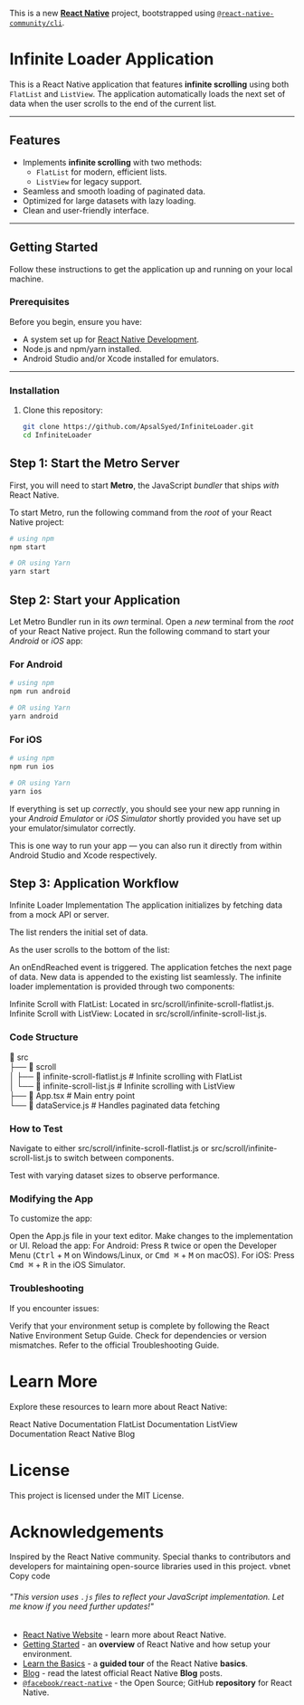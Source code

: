 This is a new [**React Native**](https://reactnative.dev) project, bootstrapped using [`@react-native-community/cli`](https://github.com/react-native-community/cli).

# Infinite Loader Application  

This is a React Native application that features **infinite scrolling** using both `FlatList` and `ListView`. The application automatically loads the next set of data when the user scrolls to the end of the current list.  

---  

## Features  

- Implements **infinite scrolling** with two methods:  
  - `FlatList` for modern, efficient lists.  
  - `ListView` for legacy support.  
- Seamless and smooth loading of paginated data.  
- Optimized for large datasets with lazy loading.  
- Clean and user-friendly interface.  

---  

## Getting Started  

Follow these instructions to get the application up and running on your local machine.  

### Prerequisites  

Before you begin, ensure you have:  

- A system set up for [React Native Development](https://reactnative.dev/docs/environment-setup).  
- Node.js and npm/yarn installed.  
- Android Studio and/or Xcode installed for emulators.  

---  

### Installation  

1. Clone this repository:  

   ```bash  
   git clone https://github.com/ApsalSyed/InfiniteLoader.git  
   cd InfiniteLoader  

## Step 1: Start the Metro Server

First, you will need to start **Metro**, the JavaScript _bundler_ that ships _with_ React Native.

To start Metro, run the following command from the _root_ of your React Native project:

```bash
# using npm
npm start

# OR using Yarn
yarn start
```

## Step 2: Start your Application

Let Metro Bundler run in its _own_ terminal. Open a _new_ terminal from the _root_ of your React Native project. Run the following command to start your _Android_ or _iOS_ app:

### For Android

```bash
# using npm
npm run android

# OR using Yarn
yarn android
```

### For iOS

```bash
# using npm
npm run ios

# OR using Yarn
yarn ios
```

If everything is set up _correctly_, you should see your new app running in your _Android Emulator_ or _iOS Simulator_ shortly provided you have set up your emulator/simulator correctly.

This is one way to run your app — you can also run it directly from within Android Studio and Xcode respectively.

## Step 3: Application Workflow

Infinite Loader Implementation
The application initializes by fetching data from a mock API or server.

The list renders the initial set of data.

As the user scrolls to the bottom of the list:

An onEndReached event is triggered.
The application fetches the next page of data.
New data is appended to the existing list seamlessly.
The infinite loader implementation is provided through two components:

Infinite Scroll with FlatList: Located in src/scroll/infinite-scroll-flatlist.js.
Infinite Scroll with ListView: Located in src/scroll/infinite-scroll-list.js.

### Code Structure

📂 src  
├── 📂 scroll  
│   ├── 📄 infinite-scroll-flatlist.js  # Infinite scrolling with FlatList  
│   └── 📄 infinite-scroll-list.js      # Infinite scrolling with ListView  
├── 📄 App.tsx                          # Main entry point  
└── 📄 dataService.js                   # Handles paginated data fetching  

### How to Test

Navigate to either src/scroll/infinite-scroll-flatlist.js or src/scroll/infinite-scroll-list.js to switch between components.

Test with varying dataset sizes to observe performance.

### Modifying the App

To customize the app:

Open the App.js file in your text editor.
Make changes to the implementation or UI.
Reload the app:
For Android: Press <kbd>R</kbd> twice or open the Developer Menu (<kbd>Ctrl</kbd> + <kbd>M</kbd> on Windows/Linux, or <kbd>Cmd ⌘</kbd> + <kbd>M</kbd> on macOS).
For iOS: Press <kbd>Cmd ⌘</kbd> + <kbd>R</kbd> in the iOS Simulator.

### Troubleshooting

If you encounter issues:

Verify that your environment setup is complete by following the React Native Environment Setup Guide.
Check for dependencies or version mismatches.
Refer to the official Troubleshooting Guide.

# Learn More

Explore these resources to learn more about React Native:

React Native Documentation
FlatList Documentation
ListView Documentation
React Native Blog

# License
This project is licensed under the MIT License.


# Acknowledgements
Inspired by the React Native community.
Special thanks to contributors and developers for maintaining open-source libraries used in this project.
vbnet
Copy code


###### "This version uses `.js` files to reflect your JavaScript implementation. Let me know if you need further updates!"


- [React Native Website](https://reactnative.dev) - learn more about React Native.
- [Getting Started](https://reactnative.dev/docs/environment-setup) - an **overview** of React Native and how setup your environment.
- [Learn the Basics](https://reactnative.dev/docs/getting-started) - a **guided tour** of the React Native **basics**.
- [Blog](https://reactnative.dev/blog) - read the latest official React Native **Blog** posts.
- [`@facebook/react-native`](https://github.com/facebook/react-native) - the Open Source; GitHub **repository** for React Native.
